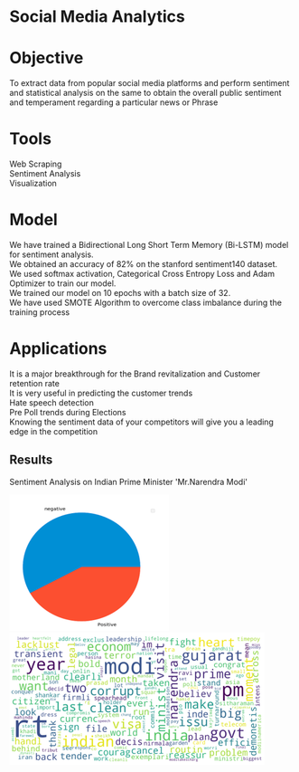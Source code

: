 # Social Media Analytics

# Objective

To extract data from popular social media platforms and perform sentiment and statistical analysis on the same to obtain the overall public sentiment and temperament regarding a particular news or Phrase

# Tools

Web Scraping<br/>
Sentiment Analysis<br/>
Visualization

# Model 

We have trained a Bidirectional Long Short Term Memory (Bi-LSTM) model for sentiment analysis.<br/>
We obtained an accuracy of 82% on the stanford sentiment140 dataset.<br/>
We used softmax activation, Categorical Cross Entropy Loss and Adam Optimizer to train our model.<br/>
We trained our model on 10 epochs with a batch size of 32.<br/>
We have used SMOTE Algorithm to overcome class imbalance during the training process


# Applications

It is a major breakthrough for the Brand revitalization and Customer retention rate<br/>
It is very useful in predicting the customer trends<br/>
Hate speech detection<br/>
Pre Poll trends during Elections<br/>
Knowing the sentiment data of your competitors will give you a leading edge in the competition

## Results

Sentiment Analysis on Indian Prime Minister 'Mr.Narendra Modi'

![](Images/piechart.png)     ![](Images/wordcloud.png) 



